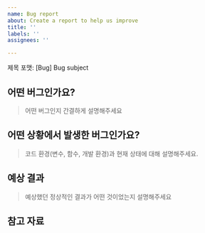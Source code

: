 ```yaml
---
name: Bug report
about: Create a report to help us improve
title: ''
labels: ''
assignees: ''

---
```


제목 포맷:  [Bug] Bug subject
## 어떤 버그인가요?

> 어떤 버그인지 간결하게 설명해주세요

## 어떤 상황에서 발생한 버그인가요?

> 코드 환경(변수, 함수, 개발 환경)과 현재 상태에 대해 설명해주세요.

## 예상 결과

> 예상했던 정상적인 결과가 어떤 것이었는지 설명해주세요

## 참고 자료

